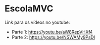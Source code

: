 # EscolaMVC

Link para os vídeos no youtube: 
- Parte 1: https://youtu.be/aW8RepVHXf4
- Parte 2: https://youtu.be/NSWAMy9PsDI
